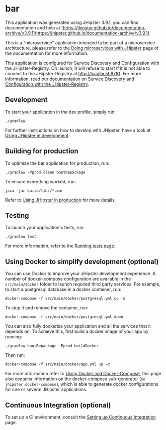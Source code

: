 # bar

This application was generated using JHipster 3.9.1, you can find documentation and help at [https://jhipster.github.io/documentation-archive/v3.9.1](https://jhipster.github.io/documentation-archive/v3.9.1).

This is a "microservice" application intended to be part of a microservice architecture, please refer to the [Doing microservices with JHipster][] page of the documentation for more information.

This application is configured for Service Discovery and Configuration with the JHipster-Registry. On launch, it will refuse to start if it is not able to connect to the JHipster-Registry at [http://localhost:8761](http://localhost:8761). For more information, read our documentation on [Service Discovery and Configuration with the JHipster-Registry][].

## Development

To start your application in the dev profile, simply run:

    ./gradlew


For further instructions on how to develop with JHipster, have a look at [Using JHipster in development][].

## Building for production

To optimize the bar application for production, run:

    ./gradlew -Pprod clean bootRepackage

To ensure everything worked, run:

    java -jar build/libs/*.war


Refer to [Using JHipster in production][] for more details.

## Testing

To launch your application's tests, run:

    ./gradlew test

For more information, refer to the [Running tests page][].

## Using Docker to simplify development (optional)

You can use Docker to improve your JHipster development experience. A number of docker-compose configuration are available in the `src/main/docker` folder to launch required third party services.
For example, to start a postgresql database in a docker container, run:

    docker-compose -f src/main/docker/postgresql.yml up -d

To stop it and remove the container, run:

    docker-compose -f src/main/docker/postgresql.yml down

You can also fully dockerize your application and all the services that it depends on.
To achieve this, first build a docker image of your app by running:

    ./gradlew bootRepackage -Pprod buildDocker

Then run:

    docker-compose -f src/main/docker/app.yml up -d

For more information refer to [Using Docker and Docker-Compose][], this page also contains information on the docker-compose sub-generator (`yo jhipster:docker-compose`), which is able to generate docker configurations for one or several JHipster applications.

## Continuous Integration (optional)

To set up a CI environment, consult the [Setting up Continuous Integration][] page.

[JHipster Homepage and latest documentation]: https://jhipster.github.io
[JHipster 3.9.1 archive]: https://jhipster.github.io/documentation-archive/v3.9.1
[Doing microservices with JHipster]: https://jhipster.github.io/documentation-archive/v3.9.1/microservices-architecture/
[Using JHipster in development]: https://jhipster.github.io/documentation-archive/v3.9.1/development/
[Service Discovery and Configuration with the JHipster-Registry]: https://jhipster.github.io/documentation-archive/v3.9.1/microservices-architecture/#jhipster-registry
[Using Docker and Docker-Compose]: https://jhipster.github.io/documentation-archive/v3.9.1/docker-compose
[Using JHipster in production]: https://jhipster.github.io/documentation-archive/v3.9.1/production/
[Running tests page]: https://jhipster.github.io/documentation-archive/v3.9.1/running-tests/
[Setting up Continuous Integration]: https://jhipster.github.io/documentation-archive/v3.9.1/setting-up-ci/


